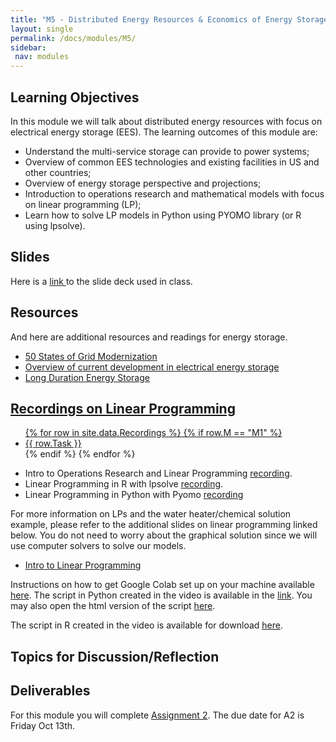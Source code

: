 ```yaml
---
title: "M5 - Distributed Energy Resources & Economics of Energy Storage"
layout: single
permalink: /docs/modules/M5/
sidebar:
 nav: modules
---
```


## Learning Objectives

In this module we will talk about distributed energy resources with focus on electrical energy storage (EES). The learning outcomes of this module are:

* Understand the multi-service storage can provide to power systems;
* Overview of common EES technologies and existing facilities in US and other countries;
* Overview of energy storage perspective and projections;
* Introduction to operations research and mathematical models with focus on linear programming (LP);
* Learn how to solve LP models in Python using PYOMO library (or R using lpsolve).

## Slides

Here is a <a href="/docs/modules/PPTS/PSE_M5_DER_Storage.pdf" > link </a> to the slide deck used in class.

## Resources

And here are additional resources and readings for energy storage.

* <a href="/docs/modules/readings/M5_gridmod.pdf" > 50 States of Grid Modernization </a>
* <a href="/docs/modules/readings/M5_ElectES.pdf" > Overview of current development in electrical energy storage </a>
* <a href="/docs/modules/readings/M5_DOE-Liftoff-LDES-vPUB.pdf" > Long Duration Energy Storage


## Recordings on Linear Programming
  <ul>
  {% for row in site.data.Recordings %}
  {% if row.M == "M1" %}
  <li> <a href="{{ row.link }}" target="_blank">{{ row.Task }}</a></li>
  {% endif %}
  {% endfor %}
  </ul>

* Intro to Operations Research and Linear Programming [recording](https://youtu.be/2HdF3Uprz2s).
* Linear Programming in R with lpsolve [recording](https://youtu.be/HwdVA__DfRM).
* Linear Programming in Python with Pyomo [recording](https://youtu.be/PIghwRli-S4)

For more information on LPs and the water heater/chemical solution example, please refer to the additional slides on linear programming linked below. You do not need to worry about the graphical solution since we will use computer solvers to solve our models.

* <a href="/docs/modules/readings/M5_Additional_LP_Slides.pdf" > Intro to Linear Programming </a>

Instructions on how to get Google Colab set up on your machine available <a href="/docs/modules/codes/colab/" > here</a>.
The script in Python created in the video is available in the [link](https://colab.research.google.com/drive/1PPme9yDW9Vcon8F9Oi-ku0dYMhau__2r?usp=sharing). You may also open the html version of the script <a href="/docs/modules/codes/M5_SimpleExamplePY.html" > here</a>.

The script in R created in the video is available for download <a href="/docs/modules/codes/M5_SimpleExample.R" > here</a>.

## Topics for Discussion/Reflection



## Deliverables

For this module you will complete [Assignment 2](). The due date for A2 is Friday Oct 13th.
